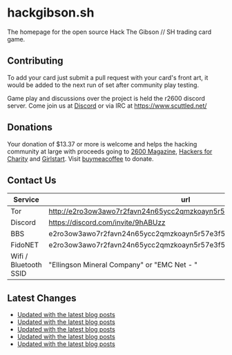 # hackgibson.sh
The homepage for the open source Hack The Gibson // SH trading card game.


## Contributing

To add your card just submit a pull request with your card's front art, it would be added to the next run of set after community play testing.

Game play and discussions over the project is held the r2600 discord server. Come join us at [Discord](https://discord.com/invite/9hABUzz) or via IRC at https://www.scuttled.net/


## Donations

Your donation of $13.37 or more is welcome and helps the hacking community at large with proceeds going to [2600 Magazine](https://2600.com/), [Hackers for Charity](https://hackersforcharity.org) and [Girlstart](https://girlstart.org).  Visit [buymeacoffee](https://www.buymeacoffee.com/hackgibson.sh) to donate.


## Contact Us

Service | url
-|-
Tor | http://e2ro3ow3awo7r2favn24n65ycc2qmzkoayn5r57e3f56nvjwdcgg32ad.onion
Discord | https://discord.com/invite/9hABUzz
BBS | e2ro3ow3awo7r2favn24n65ycc2qmzkoayn5r57e3f56nvjwdcgg32ad.onion:23
FidoNET | e2ro3ow3awo7r2favn24n65ycc2qmzkoayn5r57e3f56nvjwdcgg32ad.onion:24554
Wifi / Bluetooth SSID | "Ellingson Mineral Company" or "EMC Net - <fidonet address>"

## Latest Changes
<!-- BLOG-POST-LIST:START -->
- [Updated with the latest blog posts](https://github.com/DFW2600/hackgibson.sh/commit/2124626eec23d6c5a53e7c71ba804370647ec87c)
- [Updated with the latest blog posts](https://github.com/DFW2600/hackgibson.sh/commit/12c47b34b6fbcfa2c072fc134fb1f513d7467995)
- [Updated with the latest blog posts](https://github.com/DFW2600/hackgibson.sh/commit/d0aaa463c0d87345ee0ae3379029562f6d7c46e9)
- [Updated with the latest blog posts](https://github.com/DFW2600/hackgibson.sh/commit/6b6b650e1a2e225fdde13f4996726542fa3a93c5)
- [Updated with the latest blog posts](https://github.com/DFW2600/hackgibson.sh/commit/12622149cce89d9128337c249abcd95fad8d749a)
<!-- BLOG-POST-LIST:END -->
